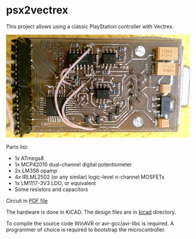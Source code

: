 # psx2vectrex

This project allows using a classic PlayStation controller with Vectrex. 

![Rusty PCB](psx2vectrex.jpg)

Parts list:
 * 1x ATmega8
 * 1x MCP42010 dual-channel digital potentiometer
 * 2x LM358 opamp
 * 4x IRLML2502 (or any similar) logic-level n-channel MOSFETs
 * 1x LM1117-3V3 LDO, or equivalent
 * Some resistors and capacitors
 
Circuit in [PDF file](/kicad/vectrexmando.pdf)

The hardware is done in KiCAD. The design files are in [kicad](/kicad) directory.

To compile the source code WinAVR or avr-gcc/avr-libc is required. A programmer of choice is required to
bootstrap the microcontroller.

